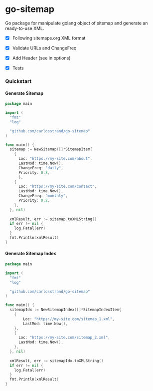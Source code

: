 # go-sitemap

Go package for manipulate golang object of sitemap and generate an ready-to-use XML.

- [X] Following sitemaps.org XML format
- [X] Validate URLs and ChangeFreq
- [X] Add Header (see in options)
- [X] Tests


### Quickstart


#### Generate Sitemap

```go
package main

import (
  "fmt"
  "log"

  "github.com/carlosstrand/go-sitemap"
)

func main() {
  sitemap := NewSitemap([]*SitemapItem{
    {
      Loc: "https://my-site.com/about",
      LastMod: time.Now(),
      ChangeFreq: "daily",
      Priority: 0.8,
	  },
    {
      Loc: "https://my-site.com/contact",
      LastMod: time.Now(),
      ChangeFreq: "monthly",
      Priority: 0.2,
    },
  }, nil)
	
  xmlResult, err := sitemap.toXMLString()
  if err != nil {
  	log.Fatal(err)
  }
  fmt.Println(xmlResult)
}

```

#### Generate Sitemap Index

```go
package main

import (
  "fmt"
  "log"

  "github.com/carlosstrand/go-sitemap"
)

func main() {
  sitemapIdx := NewSitemapIndex([]*SitemapIndexItem{
    {
	    Loc: "https://my-site.com/sitemap_1.xml",
	    LastMod: time.Now(),
    },
    {
      Loc: "https://my-site.com/sitemap_2.xml",
      LastMod: time.Now(),
    },
  }, nil)
	
  xmlResult, err := sitemapIdx.toXMLString()
  if err != nil {
  	log.Fatal(err)
  }
  fmt.Println(xmlResult)
}

```
